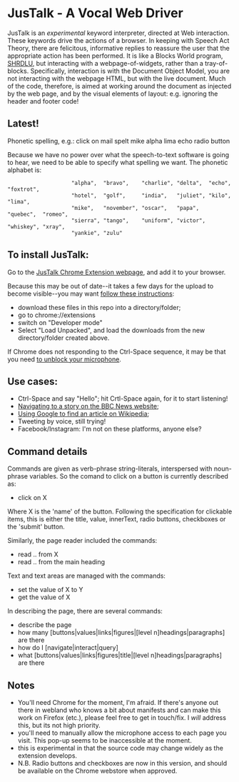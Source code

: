# JusTalk - A Vocal Web Driver

JusTalk is an *experimental* keyword interpreter, directed at Web interaction.
These keywords drive the actions of a browser.
In keeping with Speech Act Theory, there are felicitous, informative replies to 
reassure the user that the appropriate action has been performed.
It is like a Blocks World program,
[SHRDLU](https://en.wikipedia.org/wiki/SHRDLU), 
but interacting with a webpage-of-widgets, rather than a tray-of-blocks.
Specifically, interaction is with the Document Object Model,
you are not interacting with the webpage HTML, 
but with the live document.
Much of the code, therefore, is aimed at working around the document as injected 
by the web page, and by the visual elements of layout:
e.g. ignoring the header and footer code!

## Latest!
Phonetic spelling, e.g.: click on mail spelt mike alpha lima echo radio button

Because we have no power over what the speech-to-text software is going to hear,
we need to be able to specify what spelling we want. The phonetic alphabet is:

                        "alpha",  "bravo",    "charlie", "delta",  "echo",   "foxtrot",
                        "hotel",  "golf",     "india",   "juliet", "kilo",    "lima",
                        "mike",   "november", "oscar",   "papa",   "quebec",  "romeo", 
                        "sierra", "tango",    "uniform", "victor", "whiskey", "xray",
                        "yankie", "zulu"

## To install JusTalk:

Go to the [JusTalk Chrome Extension webpage](https://chrome.google.com/webstore/search/enguage?h1=en), and add it to your browser.

Because this may be out of date--it takes a few days for the upload to become visible--you may want [follow these instructions](https://youtu.be/6yZKteo1a2I):

- download these files in this repo into a directory/folder;
- go to chrome://extensions
- switch on "Developer mode"
- Select "Load Unpacked", and load the downloads from the new directory/folder created above.

If Chrome does not responding to the Ctrl-Space sequence, it
may be that you need [to unblock your microphone](https://www.youtube.com/watch?v=TiZcsd_BahU).

## Use cases:

- Ctrl-Space and say "Hello"; hit Crtl-Space again, for it to start listening!
- [Navigating to a story on the BBC News website](https://www.youtube.com/watch?v=Q9PAZGEJe0E&t=2s);
- [Using Google to find an article on Wikipedia](https://www.youtube.com/watch?v=yWuij7lBooQ);
- Tweeting by voice, still trying!
- Facebook/Instagram: I'm not on these platforms, anyone else?

## Command details

Commands are given as verb-phrase string-literals, interspersed with noun-phrase variables.
So the comand to click on a button is currently described as:
- click on X

Where X is the 'name' of the button. Following the specification for clickable items, this is either the title, value, innerText, radio buttons, checkboxes or the 'submit' button.

Similarly, the page reader included the commands:
- read .. from X
- read .. from the main heading

Text and text areas are managed with the commands:
- set the value of X to Y
- get the value of X

In describing the page, there are several commands:
- describe the page
- how many \[buttons|values|links|figures|[level n]headings|paragraphs] are there
- how do I \[navigate|interact|query]
- what \[buttons|values|links|figures|title|[level n]headings|paragraphs] are there

## Notes

- You'll need Chrome for the moment, I'm afraid.
If there's anyone out there in webland who knows a bit about manifests and can make 
this work on Firefox (etc.), please feel free to get in touch/fix. I *will* address this, but its not high priority.
- you'll need to manually allow the microphone access to each page you visit. This pop-up seems to be inaccessible at the moment.
- this is experimental in that the source code may change widely as the extension develops.
- N.B. Radio buttons and checkboxes are now in this version, and should be available on the Chrome webstore when approved.
